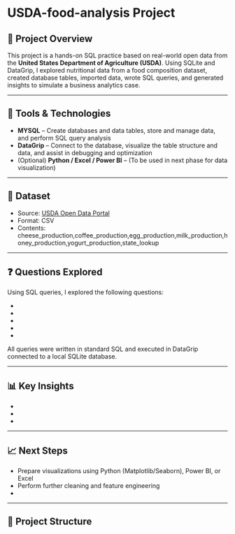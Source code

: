 # USDA-food-analysis Project

## 📌 Project Overview

This project is a hands-on SQL practice based on real-world open data from the **United States Department of Agriculture (USDA)**. Using SQLite and DataGrip, I explored nutritional data from a food composition dataset, created database tables, imported data, wrote SQL queries, and generated insights to simulate a business analytics case.

---

## 🧰 Tools & Technologies

- **MYSQL** – Create databases and data tables, store and manage data, and perform SQL query analysis
- **DataGrip** – Connect to the database, visualize the table structure and data, and assist in debugging and optimization
- (Optional) **Python / Excel / Power BI** – (To be used in next phase for data visualization)

---

## 📂 Dataset

- Source: [USDA Open Data Portal](https://data.nal.usda.gov/)
- Format: CSV
- Contents: cheese_production,coffee_production,egg_production,milk_production,honey_production,yogurt_production,state_lookup

---

## ❓ Questions Explored

Using SQL queries, I explored the following questions:

-
- 
-
- 
- 

All queries were written in standard SQL and executed in DataGrip connected to a local SQLite database.

---

## 📊 Key Insights

-
- 
- 

---

## 📈 Next Steps

- Prepare visualizations using Python (Matplotlib/Seaborn), Power BI, or Excel
- Perform further cleaning and feature engineering
-

---

## 📁 Project Structure

